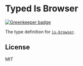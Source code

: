 # Typed Is Browser

[![Greenkeeper badge](https://badges.greenkeeper.io/types/npm-is-browser.svg)](https://greenkeeper.io/)

The type definition for [`is-browser`](https://github.com/ForbesLindesay/is-browser).

## License

MIT
